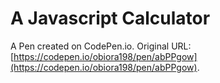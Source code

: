 # A Javascript Calculator

A Pen created on CodePen.io. Original URL: [https://codepen.io/obiora198/pen/abPPgow](https://codepen.io/obiora198/pen/abPPgow).

